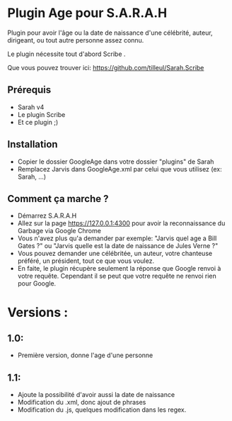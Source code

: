 ﻿Plugin Age pour S.A.R.A.H
=========================

Plugin pour avoir l'âge ou la date de naissance d'une célébrité, auteur, dirigeant, ou tout autre personne assez connu.

Le plugin nécessite tout d'abord Scribe .

Que vous pouvez trouver ici: https://github.com/tilleul/Sarah.Scribe

Prérequis
---------
- Sarah v4
- Le plugin Scribe
- Et ce plugin ;)

Installation
------------
- Copier le dossier GoogleAge dans votre dossier "plugins" de Sarah
- Remplacez Jarvis dans GoogleAge.xml par celui que vous utilisez (ex: Sarah, ...)

Comment ça marche ?
-------------------
- Démarrez S.A.R.A.H
- Allez sur la page https://127.0.0.1:4300 pour avoir la reconnaissance du Garbage via Google Chrome
- Vous n'avez plus qu'a demander par exemple: "Jarvis quel age a Bill Gates ?" ou "Jarvis quelle est la date de naissance de Jules Verne ?"
- Vous pouvez demander une célébritée, un auteur, votre chanteuse préféré, un président, tout ce que vous voulez.
- En faite, le plugin récupère seulement la réponse que Google renvoi à votre requête. Cependant il se peut que votre requête ne renvoi rien pour Google.

Versions :
==========
1.0:
----
- Première version, donne l'age d'une personne

1.1:
----
- Ajoute la possibilité d'avoir aussi la date de naissance
- Modification du .xml, donc ajout de phrases
- Modification du .js, quelques modification dans les regex.
